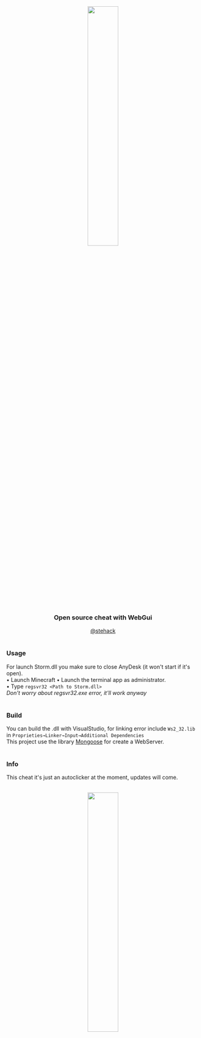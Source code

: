 <div align="center">
  <img src="https://raw.githubusercontent.com/stehack27/storm/main/Web/guiLogo.png" width="40%">
  <h3>Open source cheat with WebGui</h3>
  <a href="https://t.me/stehack">@stehack</a><br><br>
</div>



### Usage
For launch Storm.dll you make sure to close AnyDesk (it won't start if it's open).<br>
• Launch Minecraft
• Launch the terminal app as administrator.<br>
• Type `regsvr32 <Path to Storm.dll>`<br>
_Don't worry about regsvr32.exe error, it'll work anyway_<br><br>




### Build
You can build the .dll with VisualStudio, for linking error include `Ws2_32.lib` in `Proprieties→Linker→Input→Additional Dependencies`<br>
This project use the library [Mongoose](https://github.com/cesanta/mongoose) for create a WebServer.
<br><br>


### Info
This cheat it's just an autoclicker at the moment, updates will come.<br><br>
<div align="center"><img src="https://i.imgur.com/8E7YjYO.png" width="40%"></div>
